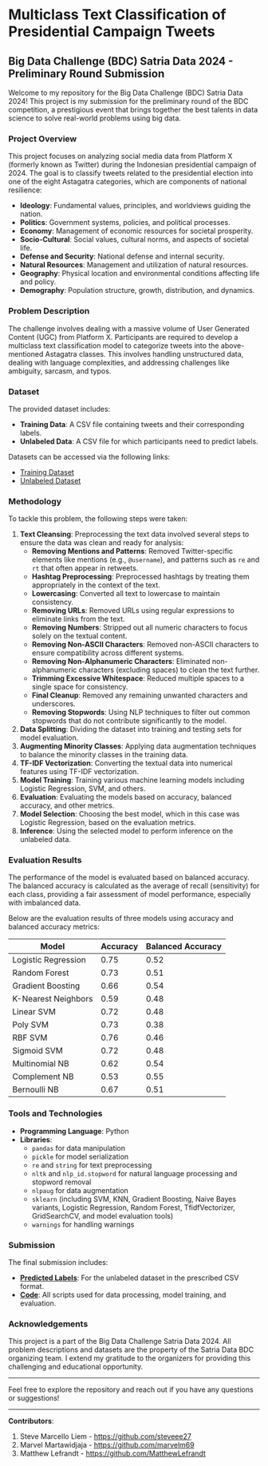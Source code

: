 # Multiclass Text Classification of Presidential Campaign Tweets

## Big Data Challenge (BDC) Satria Data 2024 - Preliminary Round Submission

Welcome to my repository for the Big Data Challenge (BDC) Satria Data 2024! This project is my submission for the preliminary round of the BDC competition, a prestigious event that brings together the best talents in data science to solve real-world problems using big data.

### Project Overview

This project focuses on analyzing social media data from Platform X (formerly known as Twitter) during the Indonesian presidential campaign of 2024. The goal is to classify tweets related to the presidential election into one of the eight Astagatra categories, which are components of national resilience:

- **Ideology**: Fundamental values, principles, and worldviews guiding the nation.
- **Politics**: Government systems, policies, and political processes.
- **Economy**: Management of economic resources for societal prosperity.
- **Socio-Cultural**: Social values, cultural norms, and aspects of societal life.
- **Defense and Security**: National defense and internal security.
- **Natural Resources**: Management and utilization of natural resources.
- **Geography**: Physical location and environmental conditions affecting life and policy.
- **Demography**: Population structure, growth, distribution, and dynamics.

### Problem Description

The challenge involves dealing with a massive volume of User Generated Content (UGC) from Platform X. Participants are required to develop a multiclass text classification model to categorize tweets into the above-mentioned Astagatra classes. This involves handling unstructured data, dealing with language complexities, and addressing challenges like ambiguity, sarcasm, and typos.

### Dataset

The provided dataset includes:
- **Training Data**: A CSV file containing tweets and their corresponding labels.
- **Unlabeled Data**: A CSV file for which participants need to predict labels.

Datasets can be accessed via the following links:
- [Training Dataset](https://bit.ly/dataset_bdc_2024)
- [Unlabeled Dataset](https://bit.ly/dataset_unlabeled_bdc_2024)

### Methodology

To tackle this problem, the following steps were taken:

1. **Text Cleansing**: Preprocessing the text data involved several steps to ensure the data was clean and ready for analysis:
   - **Removing Mentions and Patterns**: Removed Twitter-specific elements like mentions (e.g., `@username`), and patterns such as `re` and `rt` that often appear in retweets.
   - **Hashtag Preprocessing**: Preprocessed hashtags by treating them appropriately in the context of the text.
   - **Lowercasing**: Converted all text to lowercase to maintain consistency.
   - **Removing URLs**: Removed URLs using regular expressions to eliminate links from the text.
   - **Removing Numbers**: Stripped out all numeric characters to focus solely on the textual content.
   - **Removing Non-ASCII Characters**: Removed non-ASCII characters to ensure compatibility across different systems.
   - **Removing Non-Alphanumeric Characters**: Eliminated non-alphanumeric characters (excluding spaces) to clean the text further.
   - **Trimming Excessive Whitespace**: Reduced multiple spaces to a single space for consistency.
   - **Final Cleanup**: Removed any remaining unwanted characters and underscores.
   - **Removing Stopwords**: Using NLP techniques to filter out common stopwords that do not contribute significantly to the model.
2. **Data Splitting**: Dividing the dataset into training and testing sets for model evaluation.
3. **Augmenting Minority Classes**: Applying data augmentation techniques to balance the minority classes in the training data.
4. **TF-IDF Vectorization**: Converting the textual data into numerical features using TF-IDF vectorization.
5. **Model Training**: Training various machine learning models including Logistic Regression, SVM, and others.
6. **Evaluation**: Evaluating the models based on accuracy, balanced accuracy, and other metrics.
7. **Model Selection**: Choosing the best model, which in this case was Logistic Regression, based on the evaluation metrics.
8. **Inference**: Using the selected model to perform inference on the unlabeled data.

### Evaluation Results
The performance of the model is evaluated based on balanced accuracy. The balanced accuracy is calculated as the average of recall (sensitivity) for each class, providing a fair assessment of model performance, especially with imbalanced data.

Below are the evaluation results of three models using accuracy and balanced accuracy metrics:

| Model               | Accuracy | Balanced Accuracy |
|---------------------|----------|-------------------|
| Logistic Regression | 0.75     | 0.52              |
| Random Forest       | 0.73     | 0.51              |
| Gradient Boosting   | 0.66     | 0.54              |
| K-Nearest Neighbors | 0.59     | 0.48              |
| Linear SVM          | 0.72     | 0.48              |
| Poly SVM            | 0.73     | 0.38              |
| RBF SVM             | 0.76     | 0.46              |
| Sigmoid SVM         | 0.72     | 0.48              |
| Multinomial NB      | 0.62     | 0.54              |
| Complement NB       | 0.53     | 0.55              |
| Bernoulli NB        | 0.67     | 0.51              |

### Tools and Technologies

- **Programming Language**: Python
- **Libraries**: 
  - `pandas` for data manipulation
  - `pickle` for model serialization
  - `re` and `string` for text preprocessing
  - `nltk` and `nlp_id.stopword` for natural language processing and stopword removal
  - `nlpaug` for data augmentation
  - `sklearn` (including SVM, KNN, Gradient Boosting, Naive Bayes variants, Logistic Regression, Random Forest, TfidfVectorizer, GridSearchCV, and model evaluation tools)
  - `warnings` for handling warnings

### Submission

The final submission includes:
- [**Predicted Labels**](https://github.com/steveee27/Multiclass-Text-Classification-of-Presidential-Campaign-Tweets/blob/main/jawaban_penyisihan_bdc_2024.csv): For the unlabeled dataset in the prescribed CSV format.
- [**Code**](https://github.com/steveee27/Multiclass-Text-Classification-of-Presidential-Campaign-Tweets/blob/main/code.ipynb): All scripts used for data processing, model training, and evaluation.


### Acknowledgements

This project is a part of the Big Data Challenge Satria Data 2024. All problem descriptions and datasets are the property of the Satria Data BDC organizing team. I extend my gratitude to the organizers for providing this challenging and educational opportunity.

---

Feel free to explore the repository and reach out if you have any questions or suggestions!

---

**Contributors**:
1. Steve Marcello Liem - https://github.com/steveee27
2. Marvel Martawidjaja - https://github.com/marvelm69
3. Matthew Lefrandt - https://github.com/MatthewLefrandt
